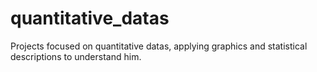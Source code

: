 # quantitative_datas
Projects focused on quantitative datas, applying graphics and statistical descriptions to understand him.
